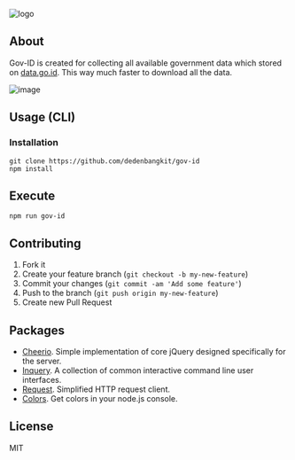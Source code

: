 ![logo](http://blog.nusantech.co/wp-content/uploads/2016/10/icon-1.png)

## About

Gov-ID is created for collecting all available government data which stored on [data.go.id](http://data.go.id). This way much faster to download all the data.

![image](https://imgur.com/a/jeg5v)

## Usage (CLI)

### Installation
```
git clone https://github.com/dedenbangkit/gov-id
npm install
```
## Execute
```
npm run gov-id
```

## Contributing

1. Fork it
2. Create your feature branch (`git checkout -b my-new-feature`)
3. Commit your changes (`git commit -am 'Add some feature'`)
4. Push to the branch (`git push origin my-new-feature`)
5. Create new Pull Request

## Packages

* [Cheerio](https://github.com/cheeriojs/cheerio). Simple implementation of core jQuery designed specifically for the server.
* [Inquery](https://github.com/SBoudrias/Inquirer.js). A collection of common interactive command line user interfaces.
* [Request](https://github.com/request/request). Simplified HTTP request client.
* [Colors](https://github.com/Marak/colors.js). Get colors in your node.js console.


## License

MIT
